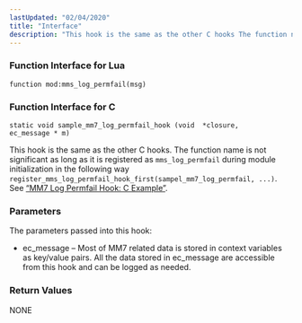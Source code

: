 ```yaml
---
lastUpdated: "02/04/2020"
title: "Interface"
description: "This hook is the same as the other C hooks The function name is not significant as long as it is registered as mms log permfail during module initialization in the following way register mms log permfail hook first sampel mm 7 log permfail See Example 25 2 MM 7..."
---
```


### <a name="idp1072912"></a> Function Interface for Lua

`function mod:mms_log_permfail(msg)`
### <a name="idp1074688"></a> Function Interface for C

```
static void sample_mm7_log_permfail_hook (void  *closure,
ec_message * m)
```

This hook is the same as the other C hooks. The function name is not significant as long as it is registered as `mms_log_permfail` during module initialization in the following way `register_mms_log_permfail_hook_first(sampel_mm7_log_permfail, ...)`. See [“MM7 Log Permfail Hook: C Example”](/momentum/mobile/mobile-developer-guide/mm-7-log-permfail-hook-examples#MM7_Log_Permfail_Hook.c).

### <a name="idp1055472"></a> Parameters

The parameters passed into this hook:

*   ec_message – Most of MM7 related data is stored in context variables as key/value pairs. All the data stored in ec_message are accessible from this hook and can be logged as needed.

### <a name="idp1058864"></a> Return Values

NONE